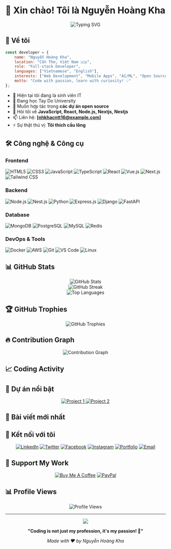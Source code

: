# 👋 Xin chào! Tôi là Nguyễn Hoàng Kha

<div align="center">
  <img src="https://readme-typing-svg.herokuapp.com?font=Fira+Code&pause=1000&color=2196F3&center=true&vCenter=true&width=435&lines=Full-stack+Developer;Software+Engineer;Tech+Enthusiast;Always+learning+new+things" alt="Typing SVG" />
</div>

## 🚀 Về tôi

```javascript
const developer = {
    name: "Nguyễn Hoàng Kha",
    location: "Cần Thơ, Việt Nam 🇻🇳",
    role: "Full-stack Developer",
    languages: ["Vietnamese", "English"],
    interests: ["Web Development", "Mobile Apps", "AI/ML", "Open Source"],
    motto: "Code with passion, learn with curiosity! 💡"
};
```

- 🔭 Hiện tại tôi đang là sinh viên IT
- 🌱 Đang học Tay Do University
- 👯 Muốn hợp tác trong **các dự án open source**
- 💬 Hỏi tôi về **JavaScript, React, Node.js, Nextjs, Nestjs**
- 📫 Liên hệ: **[nhkhacntt16@example.com]**
- ⚡ Sự thật thú vị: **Tôi thích cầu lông**

## 🛠️ Công nghệ & Công cụ

### Frontend
![HTML5](https://img.shields.io/badge/-HTML5-E34F26?style=flat-square&logo=html5&logoColor=white)
![CSS3](https://img.shields.io/badge/-CSS3-1572B6?style=flat-square&logo=css3)
![JavaScript](https://img.shields.io/badge/-JavaScript-F7DF1E?style=flat-square&logo=javascript&logoColor=black)
![TypeScript](https://img.shields.io/badge/-TypeScript-007ACC?style=flat-square&logo=typescript&logoColor=white)
![React](https://img.shields.io/badge/-React-61DAFB?style=flat-square&logo=react&logoColor=black)
![Vue.js](https://img.shields.io/badge/-Vue.js-4FC08D?style=flat-square&logo=vue.js&logoColor=white)
![Next.js](https://img.shields.io/badge/-Next.js-000000?style=flat-square&logo=next.js)
![Tailwind CSS](https://img.shields.io/badge/-Tailwind_CSS-38B2AC?style=flat-square&logo=tailwind-css&logoColor=white)

### Backend
![Node.js](https://img.shields.io/badge/-Node.js-339933?style=flat-square&logo=node.js&logoColor=white)
![Nest.js](https://img.shields.io/badge/-Nest.js-339933?style=flat-square&logo=nest.js&logoColor=white)
![Python](https://img.shields.io/badge/-Python-3776AB?style=flat-square&logo=python&logoColor=white)
![Express.js](https://img.shields.io/badge/-Express.js-000000?style=flat-square&logo=express)
![Django](https://img.shields.io/badge/-Django-092E20?style=flat-square&logo=django)
![FastAPI](https://img.shields.io/badge/-FastAPI-009688?style=flat-square&logo=fastapi&logoColor=white)

### Database
![MongoDB](https://img.shields.io/badge/-MongoDB-47A248?style=flat-square&logo=mongodb&logoColor=white)
![PostgreSQL](https://img.shields.io/badge/-PostgreSQL-336791?style=flat-square&logo=postgresql&logoColor=white)
![MySQL](https://img.shields.io/badge/-MySQL-4479A1?style=flat-square&logo=mysql&logoColor=white)
![Redis](https://img.shields.io/badge/-Redis-DC382D?style=flat-square&logo=redis&logoColor=white)

### DevOps & Tools
![Docker](https://img.shields.io/badge/-Docker-2496ED?style=flat-square&logo=docker&logoColor=white)
![AWS](https://img.shields.io/badge/-AWS-232F3E?style=flat-square&logo=amazon-aws)
![Git](https://img.shields.io/badge/-Git-F05032?style=flat-square&logo=git&logoColor=white)
![VS Code](https://img.shields.io/badge/-VS_Code-007ACC?style=flat-square&logo=visual-studio-code)
![Linux](https://img.shields.io/badge/-Linux-FCC624?style=flat-square&logo=linux&logoColor=black)

## 📊 GitHub Stats

<div align="center">
  <img src="https://github-readme-stats.vercel.app/api?username=nguyenhoangkha03&show_icons=true&theme=radical&count_private=true" alt="GitHub Stats" />
</div>

<div align="center">
  <img src="https://github-readme-streak-stats.herokuapp.com/?user=nguyenhoangkha03&theme=radical" alt="GitHub Streak" />
</div>

<div align="center">
  <img src="https://github-readme-stats.vercel.app/api/top-langs/?username=nguyenhoangkha03&layout=compact&theme=radical" alt="Top Languages" />
</div>

## 🏆 GitHub Trophies

<div align="center">
  <img src="https://github-profile-trophy.vercel.app/?username=nguyenhoangkha03&theme=radical&no-frame=false&no-bg=false&margin-w=4" alt="GitHub Trophies" />
</div>

## 🔥 Contribution Graph

<div align="center">
  <img src="https://github-readme-activity-graph.vercel.app/graph?username=nguyenhoangkha03&theme=react-dark&bg_color=20232a&hide_border=true" alt="Contribution Graph" />
</div>

## 📈 Coding Activity

<!--START_SECTION:waka-->
<!--END_SECTION:waka-->

## 🌟 Dự án nổi bật

<div align="center">
  <a href="https://github.com/YOUR_USERNAME/PROJECT1">
    <img src="https://github-readme-stats.vercel.app/api/pin/?username=nguyenhoangkha03&repo=PROJECT1&theme=radical" alt="Project 1" />
  </a>
  <a href="https://github.com/YOUR_USERNAME/PROJECT2">
    <img src="https://github-readme-stats.vercel.app/api/pin/?username=nguyenhoangkha03&repo=PROJECT2&theme=radical" alt="Project 2" />
  </a>
</div>

## 📝 Bài viết mới nhất

<!-- BLOG-POST-LIST:START -->
<!-- BLOG-POST-LIST:END -->

## 🤝 Kết nối với tôi

<div align="center">
  
[![LinkedIn](https://img.shields.io/badge/-LinkedIn-0077B5?style=for-the-badge&logo=linkedin&logoColor=white)](https://linkedin.com/in/YOUR_LINKEDIN)
[![Twitter](https://img.shields.io/badge/-Twitter-1DA1F2?style=for-the-badge&logo=twitter&logoColor=white)](https://twitter.com/YOUR_TWITTER)
[![Facebook](https://img.shields.io/badge/-Facebook-1877F2?style=for-the-badge&logo=facebook&logoColor=white)](https://facebook.com/YOUR_FACEBOOK)
[![Instagram](https://img.shields.io/badge/-Instagram-E4405F?style=for-the-badge&logo=instagram&logoColor=white)](https://instagram.com/YOUR_INSTAGRAM)
[![Portfolio](https://img.shields.io/badge/-Portfolio-000000?style=for-the-badge&logo=github&logoColor=white)](https://your-portfolio.com)
[![Email](https://img.shields.io/badge/-Email-D14836?style=for-the-badge&logo=gmail&logoColor=white)](mailto:your.email@example.com)

</div>

## 💝 Support My Work

<div align="center">
  
[![Buy Me A Coffee](https://img.shields.io/badge/-Buy_Me_A_Coffee-FFDD00?style=for-the-badge&logo=buy-me-a-coffee&logoColor=black)](https://buymeacoffee.com/YOUR_USERNAME)
[![PayPal](https://img.shields.io/badge/-PayPal-00457C?style=for-the-badge&logo=paypal&logoColor=white)](https://paypal.me/YOUR_USERNAME)

</div>

## 📊 Profile Views

<div align="center">
  
![Profile Views](https://komarev.com/ghpvc/?username=nguyenhoangkha03&color=brightgreen&style=flat-square&label=Profile+Views)

</div>

---

<div align="center">
  <img src="https://capsule-render.vercel.app/api?type=waving&color=gradient&height=60&section=footer"/>
</div>

<div align="center">
  
**"Coding is not just my profession, it's my passion! 🚀"**

*Made with ❤️ by Nguyễn Hoàng Kha*

</div>
